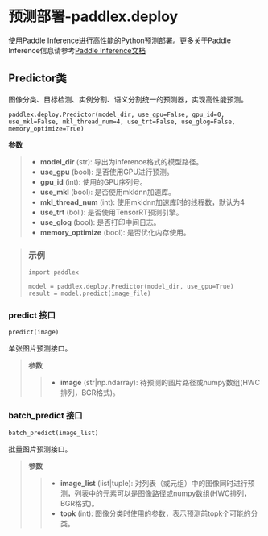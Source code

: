# 预测部署-paddlex.deploy

使用Paddle Inference进行高性能的Python预测部署。更多关于Paddle Inference信息请参考[Paddle Inference文档](https://paddle-inference.readthedocs.io/en/latest/#)

## Predictor类

图像分类、目标检测、实例分割、语义分割统一的预测器，实现高性能预测。

```
paddlex.deploy.Predictor(model_dir, use_gpu=False, gpu_id=0, use_mkl=False, mkl_thread_num=4, use_trt=False, use_glog=False, memory_optimize=True)
```

**参数**

> * **model_dir** (str): 导出为inference格式的模型路径。
> * **use_gpu** (bool): 是否使用GPU进行预测。
> * **gpu_id** (int): 使用的GPU序列号。
> * **use_mkl** (bool): 是否使用mkldnn加速库。
> * **mkl_thread_num** (int): 使用mkldnn加速库时的线程数，默认为4
> * **use_trt** (boll): 是否使用TensorRT预测引擎。
> * **use_glog** (bool): 是否打印中间日志。
> * **memory_optimize** (bool): 是否优化内存使用。

> ### 示例
>
> ```
> import paddlex
>
> model = paddlex.deploy.Predictor(model_dir, use_gpu=True)
> result = model.predict(image_file)
> ```

### predict 接口

```
predict(image)
```

单张图片预测接口。

> **参数**
>
> > * **image** (str|np.ndarray): 待预测的图片路径或numpy数组(HWC排列，BGR格式)。

### batch_predict 接口
```
batch_predict(image_list)
```
批量图片预测接口。

> **参数**
>
> > * **image_list** (list|tuple): 对列表（或元组）中的图像同时进行预测，列表中的元素可以是图像路径或numpy数组(HWC排列，BGR格式)。
> > * **topk** (int): 图像分类时使用的参数，表示预测前topk个可能的分类。
